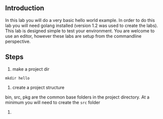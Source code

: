 ## Introduction

In this lab you will do a very basic hello world example.  In order to do this lab you will need golang installed (version 1.2 was used to create the labs).  This lab is designed simple to test your environment.  You are welcome to use an editor, however these labs are setup from the commandline perspective.

## Steps

1. make a project dir

`mkdir hello`

1. create a project structure

bin, src, pkg are the common base folders in the project directory.  At a minimum you will need to create the `src` folder

1. 